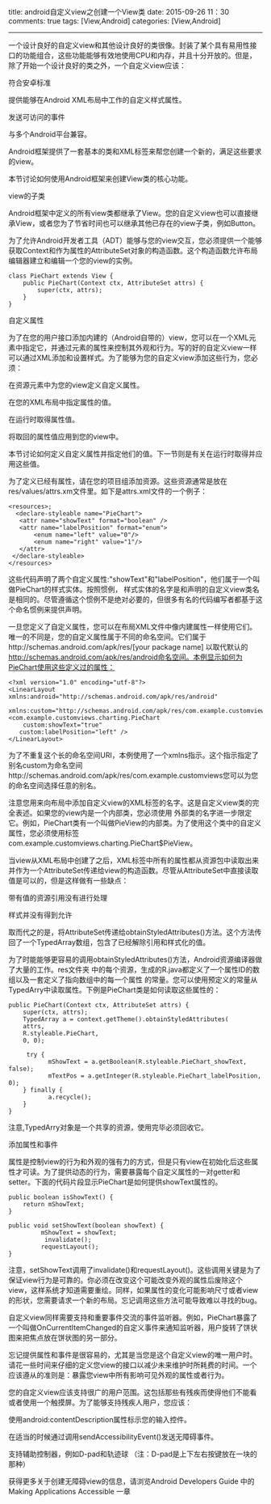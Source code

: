 title: android自定义view之创建一个View类
date: 2015-09-26 11：30
comments: true
tags: [View,Android]
categories: [View,Android]

---

 
一个设计良好的自定义view和其他设计良好的类很像。封装了某个具有易用性接口的功能组合，这些功能能够有效地使用CPU和内存，并且十分开放的。但是，除了开始一个设计良好的类之外，一个自定义view应该：

符合安卓标准

提供能够在Android XML布局中工作的自定义样式属性。

发送可访问的事件

与多个Android平台兼容。

Android框架提供了一套基本的类和XML标签来帮您创建一个新的，满足这些要求的view。

本节讨论如何使用Android框架来创建View类的核心功能。

view的子类

Android框架中定义的所有view类都继承了View。您的自定义view也可以直接继承View，或者您为了节省时间也可以继承其他已存在的view子类，例如Button。

为了允许Android开发者工具（ADT）能够与您的view交互，您必须提供一个能够获取Context和作为属性的AttributeSet对象的构造函数。这个构造函数允许布局编辑器建立和编辑一个您的view的实例。


	class PieChart extends View {
    	public PieChart(Context ctx, AttributeSet attrs) {
    	    super(ctx, attrs);
    	}
	}
自定义属性

为了在您的用户接口添加内建的（Android自带的）view，您可以在一个XML元素中指定它，并通过元素的属性来控制其外观和行为。写的好的自定义view一样可以通过XML添加和设置样式。为了能够为您的自定义view添加这些行为，您必须：

在资源元素<declare-styleable>中为您的view定义自定义属性。

在您的XML布局中指定属性的值。

在运行时取得属性值。

将取回的属性值应用到您的view中。

本节讨论如何定义自定义属性并指定他们的值。下一节则是有关在运行时取得并应用这些值。

为了定义已经有属性，请在您的项目组添加<declare-styleable>资源。这些资源通常是放在res/values/attrs.xm文件里。如下是attrs.xml文件的一个例子：


	<resources>;
 	  <declare-styleable name="PieChart">
       <attr name="showText" format="boolean" />
       <attr name="labelPosition" format="enum">
           <enum name="left" value="0"/>
           <enum name="right" value="1"/>
       </attr>
  	 </declare-styleable>
	</resources>
这些代码声明了两个自定义属性:"showText"和"labelPosition"，他们属于一个叫做PieChart的样式实体。按照惯例， 样式实体的名字是和声明的自定义view类名是相同的。尽管遵循这个惯例不是绝对必要的，但很多有名的代码编写者都基于这个命名惯例来提供声明。

一旦您定义了自定义属性，您可以在布局XML文件中像内建属性一样使用它们。唯一的不同是，您的自定义属性属于不同的命名空间。它们属于http://schemas.android.com/apk/res/[your package name] 以取代默认的 http://schemas.android.com/apk/res/android命名空间。本例显示如何为PieChart使用这些定义过的属性：

	<?xml version="1.0" encoding="utf-8"?>
	<LinearLayout xmlns:android="http://schemas.android.com/apk/res/android"
	   xmlns:custom="http://schemas.android.com/apk/res/com.example.customviews">
 	<com.example.customviews.charting.PieChart
 	    custom:showText="true"
  	   custom:labelPosition="left" />
	</LinearLayout>

为了不重复这个长的命名空间URI，本例使用了一个xmlns指示。这个指示指定了别名custom为命名空间http://schemas.android.com/apk/res/com.example.customviews您可以为您的命名空间选择任意的别名。

注意您用来向布局中添加自定义view的XML标签的名字。这是自定义view类的完全表述。如果您的view内是一个内部类，您必须使用 外部类的名字进一步限定它。例如，PieChart类有一个叫做PieView的内部类。为了使用这个类中的自定义属性，您必须使用标签 com.example.customviews.charting.PieChart$PieView。



当view从XML布局中创建了之后，XML标签中所有的属性都从资源包中读取出来并作为一个AttributeSet传递给view的构造函数。尽管从AttributeSet中直接读取值是可以的，但是这样做有一些缺点：

带有值的资源引用没有进行处理

样式并没有得到允许

取而代之的是，将AttributeSet传递给obtainStyledAttributes()方法。这个方法传回了一个TypedArray数组，包含了已经解除引用和样式化的值。

为了时能能够更容易的调用obtainStyledAttributes()方法，Android资源编译器做了大量的工作。res文件夹 中的每个<declare-styleable>资源，生成的R.java都定义了一个属性ID的数组以及一套定义了指向数组中的每一个属性 的常量。您可以使用预定义的常量从TypedArry中读取属性。下例是PieChart类是如何读取这些属性的：

	public PieChart(Context ctx, AttributeSet attrs) {
   		super(ctx, attrs);
   		TypedArray a = context.getTheme().obtainStyledAttributes(
        attrs,
        R.styleable.PieChart,
        0, 0);
    
  		 try {
    		   mShowText = a.getBoolean(R.styleable.PieChart_showText, false);
    		   mTextPos = a.getInteger(R.styleable.PieChart_labelPosition, 0);
   		} finally {
    		   a.recycle();
   		}
	}
注意,TypedArry对象是一个共享的资源，使用完毕必须回收它。



添加属性和事件

属性是控制view的行为和外观的强有力的方式，但是只有view在初始化后这些属性才可读。为了提供动态的行为，需要暴露每个自定义属性的一对getter和setter。下面的代码片段显示PieChart是如何提供showText属性的。


	public boolean isShowText() {
		return mShowText;
	}
    
	public void setShowText(boolean showText) {
    		 mShowText = showText;
    		  invalidate();
    		 requestLayout();
	}

注意，setShowText调用了invalidate()和requestLayout()。这些调用关键是为了保证view行为是可靠的。你必须在改变这个可能改变外观的属性后废除这个view，这样系统才知道需要重绘。同样，如果属性的变化可能影响尺寸或者view的形状，您需要请求一个新的布局。忘记调用这些方法可能导致难以寻找的bug。

自定义view同样需要支持和重要事件交流的事件监听器。例如，PieChart暴露了一个叫做OnCurrentItemChanged的自定义事件来通知监听器，用户旋转了饼状图来把焦点放在饼状图的另一部分。

忘记提供属性和事件是很容易的，尤其是当您是这个自定义view的唯一用户时。请花一些时间来仔细的定义您view的接口以减少未来维护时所耗费的时间。一个应该遵从的准则是：暴露您view中所有影响可见外观的属性或者行为。

您的自定义view应该支持很广的用户范围。这包括那些有残疾而使得他们不能看或者使用一个触摸屏。为了能够支持残疾人用户，您应该：

使用android:contentDescription属性标示您的输入控件。

在适当的时候通过调用sendAccessibilityEvent()发送无障碍事件。

支持辅助控制器，例如D-pad和轨迹球 （注：D-pad是上下左右按键放在一块的那种）

获得更多关于创建无障碍view的信息，请浏览Android Developers Guide 中的Making Applications Accessible 一章